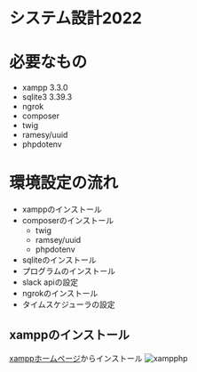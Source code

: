 # システム設計2022


# 必要なもの
* xampp 3.3.0
* sqlite3 3.39.3
* ngrok
* composer
* twig
* ramesy/uuid
* phpdotenv

# 環境設定の流れ
- xamppのインストール
- composerのインストール
   - twig
   - ramsey/uuid
   - phpdotenv
- sqliteのインストール
- プログラムのインストール
- slack apiの設定
- ngrokのインストール
- タイムスケジューラの設定

## xamppのインストール
[xamppホームページ](https://www.apachefriends.org/jp/download.html)からインストール
![xampphp](https://user-images.githubusercontent.com/54432132/195221899-3313dc6a-5691-4b68-b66b-03b250c92ccb.jpg)
